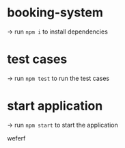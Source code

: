 # booking-system
 -> run `npm i` to install dependencies
# test cases
 -> run `npm test` to run the test cases
# start application
 -> run `npm start` to start the application

 weferf